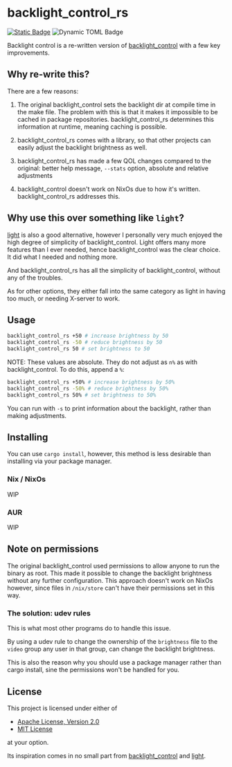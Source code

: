 # backlight_control_rs

[![Static Badge](https://img.shields.io/badge/Crates.io-orange?style=flat)](https://crates.io/crates/backlight_control_rs)
![Dynamic TOML Badge](https://img.shields.io/badge/dynamic/toml?url=https%3A%2F%2Fraw.githubusercontent.com%2FDOD-101%2Fbacklight_control_rs%2Frefs%2Fheads%2Fmaster%2FCargo.toml&query=package.version&label=Version&color=rgb(20%2C%2020%2C%2020))

Backlight control is a re-written version of [backlight_control](https://github.com/Hendrikto/backlight_control/) with a few key improvements.

## Why re-write this? 

There are a few reasons: 

1. The original backlight_control sets the backlight dir at compile time in the make file. The problem with this is that it makes it impossible to be cached in package repositories. backlight_control_rs determines this information at runtime, meaning caching is possible.

2. backlight_control_rs comes with a library, so that other projects can easily adjust the backlight brightness as well. 

3. backlight_control_rs has made a few QOL changes compared to the original: better help message, `--stats` option, absolute and relative adjustments

4. backlight_control doesn't work on NixOs due to how it's written. backlight_control_rs addresses this.

## Why use this over something like `light`?

[light](https://gitlab.com/dpeukert/light) is also a good alternative, however I personally very much enjoyed the high degree of simplicity of backlight_control. Light offers many more features than I ever needed, hence backlight_control was the clear choice. It did what I needed and nothing more. 

And backlight_control_rs has all the simplicity of backlight_control, without any of the troubles.

As for other options, they either fall into the same category as light in having too much, or needing X-server to work.

## Usage

```sh
backlight_control_rs +50 # increase brightness by 50
backlight_control_rs -50 # reduce brightness by 50
backlight_control_rs 50 # set brightness to 50
```

NOTE: These values are absolute. They do not adjust as `n%` as with backlight_control. 
To do this, append a `%`:

```sh
backlight_control_rs +50% # increase brightness by 50%
backlight_control_rs -50% # reduce brightness by 50%
backlight_control_rs 50% # set brightness to 50%
```

You can run with `-s` to print information about the backlight, rather than making adjustments.

## Installing

You can use `cargo install`, however, this method is less desirable than installing via your package manager.

### Nix / NixOs

WIP

### AUR

WIP

## Note on permissions

The original backlight_control used permissions to allow anyone to run the binary as root. 
This made it possible to change the backlight brightness without any further configuration.
This approach doesn't work on NixOs however, since files in `/nix/store` can't have their permissions set in this way. 

### The solution: udev rules

This is what most other programs do to handle this issue. 

By using a udev rule to change the ownership of the `brightness` file to the `video` group any user in that group, can change the backlight brightness.

<!-- On NixOs setting this rule is handled for you by setting `programs.backlight_control_rs.enable = true`. --> 

This is also the reason why you should use a package manager rather than cargo install, sine the permissions won't be handled for you.

## License 

This project is licensed under either of

- [Apache License, Version 2.0](https://www.apache.org/licenses/LICENSE-2.0)
- [MIT License](https://opensource.org/license/MIT)

at your option.

Its inspiration comes in no small part from [backlight_control](https://github.com/Hendrikto/backlight_control) and [light](https://gitlab.com/dpeukert/light).

